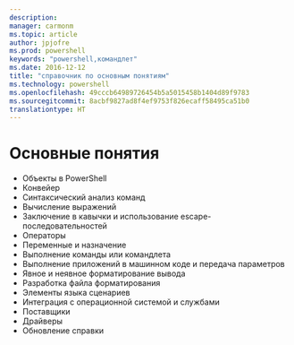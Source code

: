 ```yaml
---
description: 
manager: carmonm
ms.topic: article
author: jpjofre
ms.prod: powershell
keywords: "powershell,командлет"
ms.date: 2016-12-12
title: "справочник по основным понятиям"
ms.technology: powershell
ms.openlocfilehash: 49cccb64989726454b5a5015458b1404d89f9783
ms.sourcegitcommit: 8acbf9827ad8f4ef9753f826ecaff58495ca51b0
translationtype: HT
---
```

# <a name="understanding-concepts"></a>Основные понятия

*  Объекты в PowerShell  
*  Конвейер
*  Синтаксический анализ команд
*  Вычисление выражений
*  Заключение в кавычки и использование escape-последовательностей
*  Операторы
*  Переменные и назначение
*  Выполнение команды или командлета
*  Выполнение приложений в машинном коде и передача параметров
*  Явное и неявное форматирование вывода
*  Разработка файла форматирования
*  Элементы языка сценариев
*  Интеграция с операционной системой и службами
*  Поставщики
*  Драйверы
*  Обновление справки 

